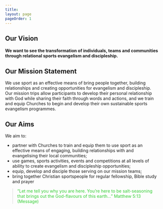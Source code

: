 ```yaml
---
title:
layout: page
pageOrder: 1
---
```


## Our Vision
#### We want to see the transformation of individuals, teams and communities through relational sports evangelism and discipleship.

## Our Mission Statement
We use sport as an effective means of bring people together, building relationships and creating opportunities for evangelism and discipleship. Our mission trips allow participants to develop their personal relationship with God while sharing their faith through words and actions, and we train and equip Churches to begin and develop their own sustainable sports evangelism programmes.

## Our Aims
We aim to:
-  partner with Churches to train and equip them to use sport as an effective means of engaging, building relationships with and evangelising   their local communities;
- use games, sports activities, events and competitions at all levels of ability to create evangelism and discipleship opportunities;
- equip, develop and disciple those serving on our mission teams;
- bring together Christian sportspeople for regular fellowship, Bible study and prayer


<blockquote style="color:limegreen"> “Let me tell you why you are here. You’re here to be salt-seasoning that brings out the God-flavours of this earth...” Matthew 5:13 (Message)</blockquote>
